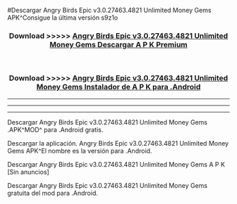 #Descargar Angry Birds Epic v3.0.27463.4821 Unlimited Money Gems  APK^Consigue la última versión s9z1o



<div align="center">
<h3>Download >>>>> <a href="https://es-sites.web.app/?es= Angry Birds Epic v3.0.27463.4821 Unlimited Money Gems ">Angry Birds Epic v3.0.27463.4821 Unlimited Money Gems  Descargar A P K Premium</a></h3><br>

<h3>Download >>>>> <a href="https://es-sites.web.app/?es= Angry Birds Epic v3.0.27463.4821 Unlimited Money Gems ">Angry Birds Epic v3.0.27463.4821 Unlimited Money Gems  Instalador de A P K para .Android</a></h3>
</div>


----------------------------------------------------------

----------------------------------------------------------

----------------------------------------------------------

Descargar Angry Birds Epic v3.0.27463.4821 Unlimited Money Gems  .APK^MOD^ para .Android gratis.

Descargar la aplicación. Angry Birds Epic v3.0.27463.4821 Unlimited Money Gems  APK^El nombre es la versión para .Android.

Descargar Angry Birds Epic v3.0.27463.4821 Unlimited Money Gems  A P K [Sin anuncios]

Descargar Angry Birds Epic v3.0.27463.4821 Unlimited Money Gems  gratuita del mod para .Android.